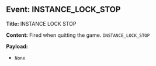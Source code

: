 ## Event: INSTANCE_LOCK_STOP

**Title:** INSTANCE LOCK STOP

**Content:**
Fired when quitting the game.
`INSTANCE_LOCK_STOP`

**Payload:**
- `None`